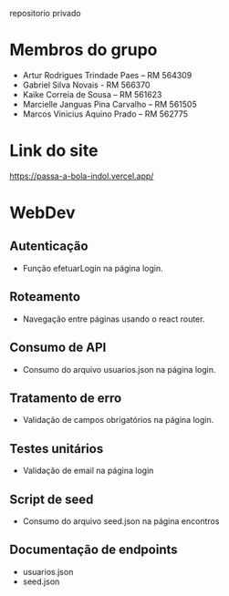 repositorio privado

# Membros do grupo

- Artur Rodrigues Trindade Paes – RM 564309
- Gabriel Silva Novais - RM 566370
- Kaike Correia de Sousa – RM 561623
- Marcielle Janguas Pina Carvalho – RM 561505
- Marcos Vinicius Aquino Prado – RM 562775

# Link do site
https://passa-a-bola-indol.vercel.app/

# WebDev

## Autenticação 
- Função efetuarLogin na página login. 

## Roteamento
- Navegação entre páginas usando o react router.

## Consumo de API
- Consumo do arquivo usuarios.json na página login.

## Tratamento de erro
- Validação de campos obrigatórios na página login.

## Testes unitários 
- Validação de email na página login

## Script de seed
- Consumo do arquivo seed.json na página encontros

## Documentação de endpoints
- usuarios.json 
- seed.json

